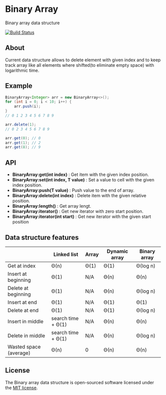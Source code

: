 # Binary Array
Binary array data structure

[![Build Status](https://travis-ci.org/hexogen/BinaryArray.svg?branch=master)](https://travis-ci.org/hexogen/binaryArray)


## About

Current data structure allows to delete element with given index and to keep track array like all elements where shifted(to eliminate empty space) with logarithmic time.

## Example

```java
BinaryArray<Integer> arr = new BinaryArray<>();
for (int i = 0; i < 10; i++) {
    arr.push(i);
}
// 0 1 2 3 4 5 6 7 8 9

arr.delete(1);
// 0 2 3 4 5 6 7 8 9

arr.get(0); // 0
arr.get(1); // 2
arr.get(8); // 9

```

## API

* __BinaryArray:get(int index)__  : Get item with the given index position.
* __BinaryArray:set(int index, T value)__  : Set a value to cell with the given index position.
* __BinaryArray:push(T value)__  : Push value to the end of array.
* __BinaryArray:delete(int index)__  : Delete item with the given relative position.
* __BinaryArray:length()__  : Get array lengt.
* __BinaryArray:iterator()__  : Get new iterator with zero start position.
* __BinaryArray:iterator(int start)__  : Get new iterator with the given start position

## Data structure features

|                            |  Linked list       |  Array    | Dynamic array | Binary array |
|----------------------------|--------------------|-----------|---------------|--------------|
| Get at index               |        Θ(n)        |	   Θ(1)   | 	Θ(1)	  |   Θ(log n)   |
| Insert at beginning        |	      Θ(1)        |    N/A	  |     Θ(n)	  |   Θ(n)       |
| Delete at beginning        |	      Θ(1)        |    N/A	  |     Θ(n)	  |   Θ(log n)   |
| Insert at end              |        Θ(1)        |    N/A	  |     Θ(1)      |   Θ(1)       |
| Delete at end	             |        Θ(1)        |    N/A	  |     Θ(1)      |   Θ(log n)   |
| Insert in middle	         | search time + Θ(1) |	   N/A    | 	Θ(n)	  |   Θ(n)       |
| Delete in middle	         | search time + Θ(1) |	   N/A    | 	Θ(n)	  |   Θ(log n)   |
| Wasted space (average)	 |        Θ(n)        | 	0     |     Θ(n)      |   Θ(n)       |

## License

The Binary array data structure is open-sourced software licensed under the [MIT license](http://opensource.org/licenses/MIT).
